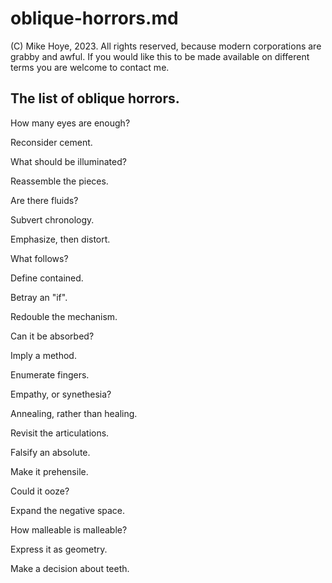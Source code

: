 # oblique-horrors.md

(C) Mike Hoye, 2023. All rights reserved, because modern corporations are grabby and awful. 
    If you would like this to be made available on different terms you are welcome to contact me.

## The list of oblique horrors.

How many eyes are enough?

Reconsider cement.

What should be illuminated?

Reassemble the pieces.

Are there fluids?

Subvert chronology.

Emphasize, then distort.

What follows?

Define contained.

Betray an "if".

Redouble the mechanism.

Can it be absorbed?

Imply a method.

Enumerate fingers.

Empathy, or synethesia?

Annealing, rather than healing.

Revisit the articulations.

Falsify an absolute.

Make it prehensile.

Could it ooze?

Expand the negative space.

How malleable is malleable?

Express it as geometry.

Make a decision about teeth.
